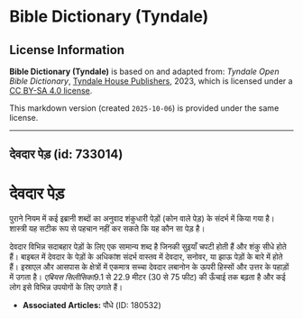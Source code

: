 # Bible Dictionary (Tyndale)

## License Information

**Bible Dictionary (Tyndale)** is based on and adapted from: _Tyndale Open Bible Dictionary_, [Tyndale House Publishers](https://tyndaleopenresources.com/), 2023, which is licensed under a [CC BY-SA 4.0 license](https://creativecommons.org/licenses/by-sa/4.0/legalcode.en).

This markdown version (created `2025-10-06`) is provided under the same license.



--------------------------------

## देवदार पेड़ (id: 733014)

देवदार पेड़
==========

पुराने नियम में कई इब्रानी शब्दों का अनुवाद शंकुधारी पेड़ों (कोन वाले पेड़) के संदर्भ में किया गया है। शास्त्री यह सटीक रूप से पहचान नहीं कर सकते कि यह कौन सा पेड़ है।

देवदार विभिन्न सदाबहार पेड़ों के लिए एक सामान्य शब्द है जिनकी सुइयाँ चपटी होती हैं और शंकु सीधे होते हैं। बाइबल में देवदार के पेड़ों के अधिकांश संदर्भ वास्तव में देवदार, सनोवर, या झाऊ पेड़ों के बारे में होते हैं। इस्राएल और आसपास के क्षेत्रों में एकमात्र सच्चा देवदार लबानोन के ऊपरी हिस्सों और उत्तर के पहाड़ों में उगता है। *एबियस सिलीसिका*9\.1 से 22\.9 मीटर (30 से 75 फीट) की ऊँचाई तक बढ़ता है और कई लोग इसे विभिन्न उपयोगों के लिए उगाते हैं।

* **Associated Articles:** पौधे (ID: 180532)

